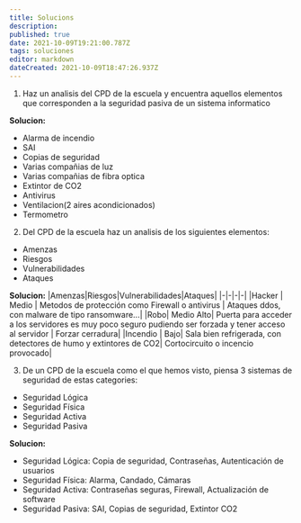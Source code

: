 ```yaml
---
title: Solucions
description: 
published: true
date: 2021-10-09T19:21:00.787Z
tags: soluciones
editor: markdown
dateCreated: 2021-10-09T18:47:26.937Z
---
```


1. Haz un analisis del CPD de la escuela y encuentra aquellos elementos que corresponden a la seguridad pasiva de un sistema informatico

**Solucion:**
- Alarma de incendio
- SAI
- Copias de seguridad
- Varias compañias de luz
- Varias compañias de fibra optica
- Extintor de CO2
- Antivirus
- Ventilacion(2 aires acondicionados)
- Termometro


2. Del CPD de la escuela haz un analisis de los siguientes elementos:

- Amenzas
- Riesgos
- Vulnerabilidades
- Ataques

**Solucion:**
|Amenzas|Riesgos|Vulnerabilidades|Ataques|
|-|-|-|-|
|Hacker |	Medio |	Metodos de protección como Firewall o antivirus |	Ataques ddos, con malware de tipo ransomware...|
|Robo|	Medio Alto| 	Puerta para acceder a los servidores es muy poco seguro pudiendo ser forzada y tener acceso al servidor |	Forzar cerradura|
|Incendio	| Bajo| Sala bien refrigerada, con detectores de humo y extintores de CO2|	Cortocircuito o incencio provocado|

3. De un CPD de la escuela como el que hemos visto, piensa 3 sistemas de seguridad de estas categories:

- Seguridad Lógica
- Seguridad Física
- Seguridad Activa
- Seguridad Pasiva

**Solucion:**
- Seguridad Lógica: Copia de seguridad, Contraseñas, Autenticación de usuarios
- Seguridad Física: Alarma, Candado, Cámaras
- Seguridad Activa: Contraseñas seguras, Firewall, Actualización de software
- Seguridad Pasiva: SAI,  Copias de seguridad, Extintor CO2
